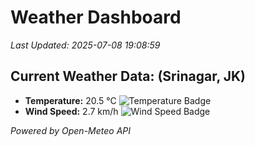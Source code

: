 
# Weather Dashboard

_Last Updated: 2025-07-08 19:08:59_

## Current Weather Data: (Srinagar, JK)
- **Temperature:** 20.5 °C ![Temperature Badge](https://img.shields.io/badge/Temperature-Medium%20Temp-green)
- **Wind Speed:** 2.7 km/h ![Wind Speed Badge](https://img.shields.io/badge/Wind%20Speed-Light%20Wind-blue)

*Powered by Open-Meteo API*
